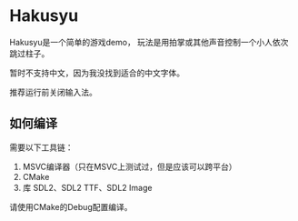 # Hakusyu

Hakusyu是一个简单的游戏demo，
玩法是用拍掌或其他声音控制一个小人依次跳过柱子。

暂时不支持中文，因为我没找到适合的中文字体。

推荐运行前关闭输入法。

## 如何编译

需要以下工具链：
1. MSVC编译器（只在MSVC上测试过，但是应该可以跨平台）
2. CMake
3. 库 SDL2、SDL2 TTF、SDL2 Image

请使用CMake的Debug配置编译。